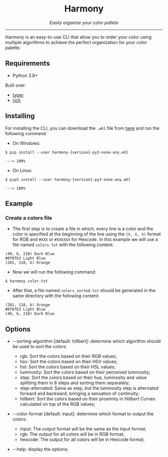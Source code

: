 <h1 align="center">Harmony</h1>
<p align="center">
    <em>Easily organize your color pallete</em>
</p>

---

Harmony is an easy-to-use CLI that allow you to order your color using multiple algorithms to achieve the perfect organization for your color palette.


## Requirements

- Python 3.8+

Built over:
- [typer](https://typer.tiangolo.com/)
- [rich](https://rich.readthedocs.io/en/latest/)


## Installing

For installing the CLI, you can download the `.whl` file from [here](https://github.com/AdrianSimionov/color-sorting-cli/releases/download/0.1.0/harmony-0.1.0-py3-none-any.whl) and run the following command:

- On Windows:
```
$ pip install --user harmony-{version}-py3-none-any.whl

---> 100%
```

- On Linux:
```
$ pip3 install --user harmony-{version}-py3-none-any.whl

---> 100%
```


## Example

### Create a colors file

 - The first step is to create a file in which, every line is a color and the color is specified at the beginning of the line using the `(X, X, X)` format for RGB and `#XXX` or `#XXXXXX` for Hexcode. In this example we will use a file named `colors.txt` with the following content:

```
(49, 6, 210) Dark Blue
#0f8fb3 Light Blue
(201, 118, 6) Orange
```


- Now we will run the following command:

```
$ harmony color.txt
```

- After that, a file named `colors_sorted.txt` should be generated in the same directory with the following content:

```
(201, 118, 6) Orange
#0f8fb3 Light Blue
(49, 6, 210) Dark Blue
```


## Options

* --sorting-algorithm [default: hillbert]: determine which algorithm should be used to sort the colors:
  * rgb: Sort the colors based on their RGB values;
  * hsv: Sort the colors based on their HSV values;
  * hsl: Sort the colors based on their HSL values;
  * luminosity: Sort the colors based on their perceived luminosity;
  * step: Sort the colors based on their hue, luminosity and *value* splitting them in 8 steps and sorting them separately;
  * step-alternated: Same as step, but the luminosity step is alternated forward and backward, bringing a sensation of continuity;
  * hillbert: Sort the colors based on their proximity in Hillbert Curves calculated on top of the RGB values;

* --color-format [default: input]: determine which format to output the colors:
  * input: The output format will be the same as the input format;
  * rgb: The output for all colors will be in RGB format;
  * hexcode: The output for all colors will be in Hexcode format;

* --help: display the options;